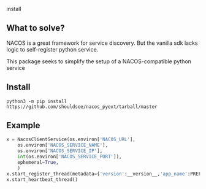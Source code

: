 install 

## What to solve?

NACOS is a great framework for service discovery. But the vanilla sdk
lacks logic to self-register python service.

This package seeks to simplify the setup of a NACOS-compatible python service

## Install 

```
python3 -m pip install https://github.com/shouldsee/nacos_pyext/tarball/master
```

## Example

```python
x = NacosClientService(os.environ['NACOS_URL'],
    os.environ['NACOS_SERVICE_NAME'],
    os.environ['NACOS_SERVICE_IP'],
    int(os.environ['NACOS_SERVICE_PORT']),
    ephemeral=True,
    )
x.start_register_thread(metadata={'version':__version__,'app_name':PREFIX_GCAT})
x.start_heartbeat_thread()    
```
